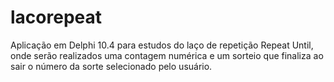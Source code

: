 # lacorepeat
Aplicação em Delphi 10.4 para estudos do laço de repetição Repeat Until, onde serão realizados uma contagem numérica e um sorteio que finaliza ao sair o número da sorte selecionado pelo usuário.
